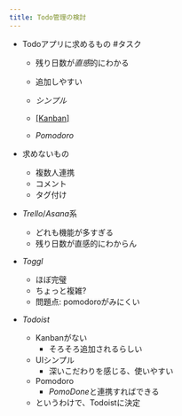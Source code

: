 ```yaml
---
title: Todo管理の検討
---
```


* Todoアプリに求めるもの #タスク
  
  * 残り日数が*直感*的にわかる
  
  * 追加しやすい
  
  * *シンプル*
  
  * [\[Kanban\]](あれば)
  
  * *Pomodoro*

* 求めないもの
  
  * 複数人連携
  * コメント
  * タグ付け
* *Trello*/*Asana*系
  
  * どれも機能が多すぎる
  * 残り日数が直感的にわからん
* *Toggl*
  
  * ほぼ完璧
  * ちょっと複雑?
  * 問題点: pomodoroがみにくい
* *Todoist*
  
  * Kanbanがない
    * そろそろ追加されるらしい
  * UIシンプル
    * 深いこだわりを感じる、使いやすい
  * Pomodoro
    * *PomoDone*と連携すればできる
  * というわけで、Todoistに決定
